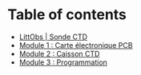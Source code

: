 # Table of contents

* [LittObs | Sonde CTD](README.md)
* [Module 1 : Carte électronique PCB](module-1-carte-electronique-pcb.md)
* [Module 2 : Caisson CTD](module-2-caisson-ctd.md)
* [Module 3 : Programmation](module-3-programmation.md)
